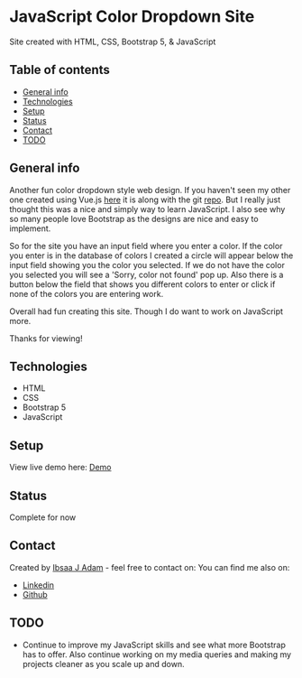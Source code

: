 # JavaScript Color Dropdown Site
Site created with HTML, CSS, Bootstrap 5, & JavaScript

## Table of contents
* [General info](#general-info)
* [Technologies](#technologies)
* [Setup](#setup)
* [Status](#status)
* [Contact](#contact)
* [TODO](#TODO)

## General info
Another fun color dropdown style web design. If you haven't seen my other one created using Vue.js [here](https://vue-color-dropdown.netlify.app/) it is along with the git [repo](https://github.com/ibsaajadam/vue-ColorDropdown). But I really just thought this was a nice and simply way to learn JavaScript. I also see why so many people love Bootstrap as the designs are nice and easy to implement. 

So for the site you have an input field where you enter a color. If the color you enter is in the database of colors I created a circle will appear below the input field showing you the color you selected. If we do not have the color you selected you will see a 'Sorry, color not found' pop up. Also there is a button below the field that shows you different colors to enter or click if none of the colors you are entering work.

Overall had fun creating this site. Though I do want to work on JavaScript more.

Thanks for viewing!


<!-- ## Screenshots from figma
A few screenshots of the Final Design in Figma. Some elements in Figma design were changed when converted to HTML, CSS, & JavaScript
<img src="https://i.imgur.com/RpA4sVl.png">
<img src="https://i.imgur.com/0QXHWpW.png">
<img src="https://i.imgur.com/XU9JaDE.png"> -->


## Technologies
* HTML
* CSS
* Bootstrap 5
* JavaScript


## Setup
View live demo here: [Demo](https://javascript-color-dropdown.netlify.app/)



## Status
Complete for now


## Contact
Created by [Ibsaa J Adam](https://github.com/ibsaajadam) - feel free to contact on:
You can find me also on:
* [Linkedin](https://www.linkedin.com/in/ibsaajadam/)
* [Github](https://github.com/ibsaajadam)

## TODO

* Continue to improve my JavaScript skills and see what more Bootstrap has to offer. Also continue working on my media queries and making my projects cleaner as you scale up and down.